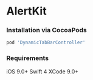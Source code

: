 # AlertKit

### Installation via CocoaPods

```ruby
pod 'DynamicTabBarController'
```

### Requirements

iOS 9.0+
Swift 4
XCode 9.0+

